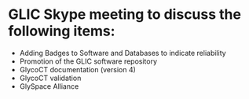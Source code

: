 # GLIC Skype meeting to discuss the following items:

* Adding Badges to Software and Databases to indicate reliability
* Promotion of the GLIC software repository
* GlycoCT documentation (version 4)
* GlycoCT validation
* GlySpace Alliance
